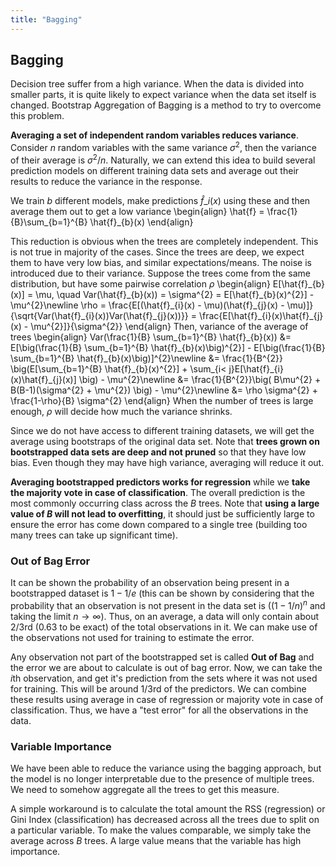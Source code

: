 ```yaml
---
title: "Bagging"
---
```


## Bagging

Decision tree suffer from a high variance. When the data is divided into smaller parts, it is quite likely to expect variance when the data set itself is changed. Bootstrap Aggregation of Bagging is a method to try to overcome this problem.


**Averaging a set of independent random variables reduces variance**. Consider $n$ random variables with the same variance $\sigma^{2}$, then the variance of their average is $\sigma^{2}/n$. Naturally, we can extend this idea to build several prediction models on different training data sets and average out their results to reduce the variance in the response.


We train $b$ different models, make predictions $\hat{f}\_{i}(x)$ using these and then average them out to get a low variance
\begin{align}
        \hat{f} = \frac{1}{B}\sum_{b=1}^{B} \hat{f}\_{b}(x)
    \end{align}

This reduction is obvious when the trees are completely independent. This is not true in majority of the cases. Since the trees are deep, we expect them to have very low bias, and similar expectations/means. The noise is introduced due to their variance. Suppose the trees come from the same distribution, but have some pairwise correlation $\rho$
\begin{align}
        E[\hat{f}\_{b}(x)] = \mu, \quad Var(\hat{f}\_{b}(x)) = \sigma^{2} = E[\hat{f}\_{b}(x)^{2}] - \mu^{2}\newline
        \rho = \frac{E[(\hat{f}\_{i}(x) - \mu)(\hat{f}\_{j}(x) - \mu)]}{\sqrt{Var(\hat{f}\_{i}(x))Var(\hat{f}\_{j}(x))}} = \frac{E[\hat{f}\_{i}(x)\hat{f}\_{j}(x) - \mu^{2}]}{\sigma^{2}}
    \end{align}
Then, variance of the average of trees
\begin{align}
        Var(\frac{1}{B} \sum_{b=1}^{B} \hat{f}\_{b}(x)) &= E[\big(\frac{1}{B} \sum_{b=1}^{B} \hat{f}\_{b}(x)\big)^{2}] - E[\big(\frac{1}{B} \sum_{b=1}^{B} \hat{f}\_{b}(x)\big)]^{2}\newline
        &= \frac{1}{B^{2}} \big(E[\sum_{b=1}^{B} \hat{f}\_{b}(x)^{2}] + \sum_{i< j}E[\hat{f}\_{i}(x)\hat{f}\_{j}(x)] \big) - \mu^{2}\newline
        &= \frac{1}{B^{2}}\big( B\mu^{2} + B(B-1)(\sigma^{2} + \mu^{2}) \big) - \mu^{2}\newline
        &= \rho \sigma^{2} + \frac{1-\rho}{B} \sigma^{2}
    \end{align}
When the number of trees is large enough, $\rho$ will decide how much the variance shrinks.


Since we do not have access to different training datasets, we will get the average using bootstraps of the original data set. Note that **trees grown on bootstrapped data sets are deep and not pruned** so that they have low bias. Even though they may have high variance, averaging will reduce it out.


**Averaging bootstrapped predictors works for regression** while we **take the majority vote in case of classification**. The overall prediction is the most commonly occurring class across the $B$ trees. Note that **using a large value of *B* will not lead to overfitting**, it should just be sufficiently large to ensure the error has come down compared to a single tree (building too many trees can take up significant time).

### Out of Bag Error

It can be shown the probability of an observation being present in a bootstrapped dataset is $1 - 1/e$ (this can be shown by considering that the probability that an observation is not present in the data set is $((1 - 1/n)^{n}$ and taking the limit $n \to \infty$). Thus, on an average, a data will only contain about $2/3$rd ($0.63$ to be exact) of the total observations in it. We can make use of the observations not used for training to estimate the error.


Any observation not part of the bootstrapped set is called **Out of Bag** and the error we are about to calculate is out of bag error. Now, we can take the $i$th observation, and get it's prediction from the sets where it was not used for training. This will be around $1/3$rd of the predictors. We can combine these results using average in case of regression or majority vote in case of classification. Thus, we have a \"test error\" for all the observations in the data.

### Variable Importance

We have been able to reduce the variance using the bagging approach, but the model is no longer interpretable due to the presence of multiple trees. We need to somehow aggregate all the trees to get this measure.


A simple workaround is to calculate the total amount the RSS (regression) or Gini Index (classification) has decreased across all the trees due to split on a particular variable. To make the values comparable, we simply take the average across $B$ trees. A large value means that the variable has high importance.
